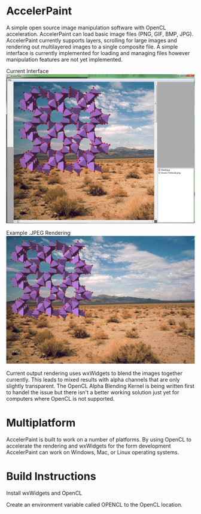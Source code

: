 AccelerPaint
=============

A simple open source image manipulation software with OpenCL acceleration. AccelerPaint can load basic image files (PNG, GIF, BMP, JPG). AccelerPaint currently supports layers, scrolling for large images and rendering out multilayered images to a single composite file. A simple interface is currently implemented for loading and managing files however manipulation features are not yet implemented.

Current Interface
![Current Setup](img/Sample.png?raw=true)

Example .JPEG Rendering
![Current Setup](img/render.jpg?raw=true)

Current output rendering uses wxWidgets to blend the images together currently. This leads to mixed results with alpha channels that are only slightly transparent. The OpenCL Alpha Blending Kernel is being written first to handel the issue but there isn't a better working solution just yet for computers where OpenCL is not supported.


Multiplatform
=============

AccelerPaint is built to work on a number of platforms. By using OpenCL to accelerate the rendering and wxWidgets for the form development AccelerPaint can work on Windows, Mac, or Linux operating systems.


Build Instructions
==================

Install wxWidgets and OpenCL

Create an environment variable called OPENCL to the OpenCL location.
